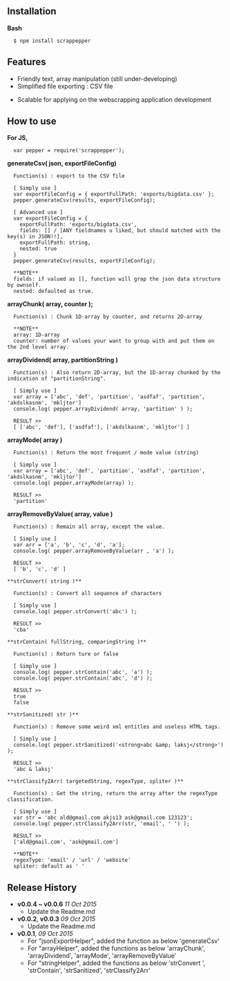 <!-- wooden pepper grinders  -->

## Installation

  **Bash**
```
  $ npm install scrappepper
```

## Features

  * Friendly text, array manipulation (still under-developing)
  * Simplified file exporting : CSV file
  <!-- * Support the express server  (pending) -->
  * Scalable for applying on the webscrapping application development

## How to use
  **For JS,**

  ```
    var pepper = require('scrappepper');
  ```

  **generateCsv( json, exportFileConfig)**
  ```
    Function(s) : export to the CSV file

    [ Simply use ]
    var exportFileConfig = { exportFullPath: 'exports/bigdata.csv' };
    pepper.generateCsv(results, exportFileConfig);

    [ Advanced use ]
    var exportFileConfig = {
      exportFullPath: 'exports/bigdata.csv',
      fields: [] / [ANY fieldnames u liked, but should matched with the key(s) in JSON!!],
      exportFullPath: string,
      nested: true
    }
    pepper.generateCsv(results, exportFileConfig);

    **NOTE**
    fields: if valued as [], function will grap the json data structure by ownself.
    nested: defaulted as true.
  ```

  **arrayChunk( array, counter );**

  ```
    Function(s) : Chunk 1D-array by counter, and returns 2D-array

    **NOTE**
    array: 1D-array
    counter: number of values your want to group with and put them on the 2nd level array.
  ```

  **arrayDividend( array, partitionString )**

  ```
    Function(s) : Also return 2D-array, but the 1D-array chunked by the indication of "partitionString".

    [ Simply use ]
    var array = ['abc', 'def', 'partition', 'asdfaf', 'partition', 'akdslkasnm', 'mkljtor']
    console.log( pepper.arrayDividend( array, 'partition' ) );

    RESULT >>
    [ ['abc', 'def'], ['asdfaf'], ['akdslkasnm', 'mkljtor'] ]
  ```

  **arrayMode( array )**

  ```
    Function(s) : Return the most frequent / mode value (string)

    [ Simply use ]
    var array = ['abc', 'def', 'partition', 'asdfaf', 'partition', 'akdslkasnm', 'mkljtor']
    console.log( pepper.arrayMode(array) );

    RESULT >>
    'partition'
  ```

  **arrayRemoveByValue( array, value )**

  ```
    Function(s) : Remain all array, except the value.

    [ Simply use ]
    var arr = ['a', 'b', 'c', 'd', 'a'];
    console.log( pepper.arrayRemoveByValue(arr , 'a') );

    RESULT >>
    [ 'b', 'c', 'd' ]
  ```

    **strConvert( string )**

  ```
    Function(s) : Convert all sequence of characters

    [ Simply use ]
    console.log( pepper.strConvert('abc') );

    RESULT >>
    'cba'
  ```

    **strContain( fullString, comparingString )**

  ```
    Function(s) : Return ture or false

    [ Simply use ]
    console.log( pepper.strContain('abc', 'a') );
    console.log( pepper.strContain('abc', 'd') );

    RESULT >>
    true
    false
  ```

    **strSanitized( str )**

  ```
    Function(s) : Remove some weird xml entitles and useless HTML tags.

    [ Simply use ]
    console.log( pepper.strSanitized('<strong>abc &amp; laksj</strong>') );

    RESULT >>
    'abc & laksj'
  ```

    **strClassify2Arr( targetedString, regexType, spliter )**

  ```
    Function(s) : Get the string, return the array after the regexType classification.

    [ Simply use ]
    var str = 'abc ald@gmail.com akjs13 ask@gmail.com 123123';
    console.log( pepper.strClassify2Arr(str, 'email', ' ') );

    RESULT >>
    ['ald@gmail.com', 'ask@gmail.com']

    **NOTE**
    regexType: 'email' / 'url' / 'website'
    spliter: default as ' '
  ```

## Release History
- **v0.0.4 ~ v0.0.6** *11 Oct 2015*
  - Update the Readme.md
- **v0.0.2**, **v0.0.3** *09 Oct 2015*
  - Update the Readme.md
- **v0.0.1**, *09 Oct 2015*
  - For "jsonExportHelper", added the function as below
    'generateCsv'
  - For "arrayHelper", added the functions as below
    'arrayChunk', 'arrayDividend', 'arrayMode', 'arrayRemoveByValue'
  - For "stringHelper", added the functions as below
    'strConvert ', 'strContain', 'strSanitized', 'strClassify2Arr'
